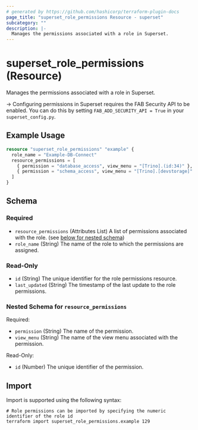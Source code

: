 ```yaml
---
# generated by https://github.com/hashicorp/terraform-plugin-docs
page_title: "superset_role_permissions Resource - superset"
subcategory: ""
description: |-
  Manages the permissions associated with a role in Superset.
---
```


# superset_role_permissions (Resource)

Manages the permissions associated with a role in Superset.

-> Configuring permissions in Superset requires the FAB Security API to be enabled. You can do this by setting `FAB_ADD_SECURITY_API = True` in your `superset_config.py`.

## Example Usage

```terraform
resource "superset_role_permissions" "example" {
  role_name = "Example-DB-Connect"
  resource_permissions = [
    { permission = "database_access", view_menu = "[Trino].(id:34)" },
    { permission = "schema_access", view_menu = "[Trino].[devstorage]" },
  ]
}
```

<!-- schema generated by tfplugindocs -->
## Schema

### Required

- `resource_permissions` (Attributes List) A list of permissions associated with the role. (see [below for nested schema](#nestedatt--resource_permissions))
- `role_name` (String) The name of the role to which the permissions are assigned.

### Read-Only

- `id` (String) The unique identifier for the role permissions resource.
- `last_updated` (String) The timestamp of the last update to the role permissions.

<a id="nestedatt--resource_permissions"></a>
### Nested Schema for `resource_permissions`

Required:

- `permission` (String) The name of the permission.
- `view_menu` (String) The name of the view menu associated with the permission.

Read-Only:

- `id` (Number) The unique identifier of the permission.

## Import

Import is supported using the following syntax:

```shell
# Role permissions can be imported by specifying the numeric identifier of the role id
terraform import superset_role_permissions.example 129
```
